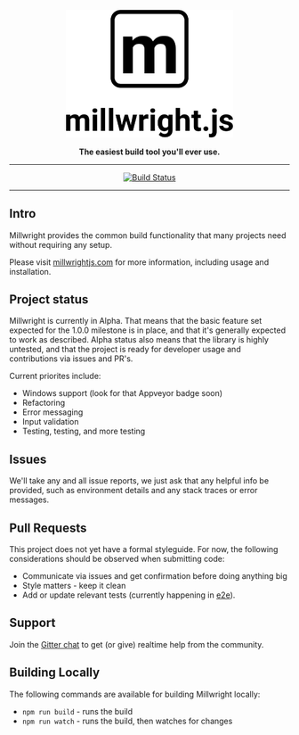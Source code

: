 <!-- Vanity header for GitHub, forgive me. -->
<p align="center">
  <a href="https://millwrightjs.com">
    <img
      width="300px"
      src="https://raw.githubusercontent.com/millwrightjs/millwright/master/logo.png">
  </a>
</p>
<p align="center">
  <strong>The easiest build tool you'll ever use.</strong>
</p>
<hr>
<p align="center">
  <a href="https://travis-ci.org/millwrightjs/millwright">
    <img src="https://travis-ci.org/millwrightjs/millwright.svg?branch=master" alt="Build Status">
  </a>
</p>
<hr>

## Intro
Millwright provides the common build functionality that many projects need without requiring any
setup.

Please visit [millwrightjs.com](https://millwrightjs.com) for more information, including usage and
installation.

## Project status
Millwright is currently in Alpha. That means that the basic feature set expected for the 1.0.0
milestone is in place, and that it's generally expected to work as described. Alpha status also
means that the library is highly untested, and that the project is ready for developer usage and
contributions via issues and PR's.

Current priorites include:

* Windows support (look for that Appveyor badge soon)
* Refactoring
* Error messaging
* Input validation
* Testing, testing, and more testing

## Issues
We'll take any and all issue reports, we just ask that any helpful info be provided, such as
environment details and any stack traces or error messages.

## Pull Requests
This project does not yet have a formal styleguide. For now, the following considerations should be
observed when submitting code:

* Communicate via issues and get confirmation before doing anything big
* Style matters - keep it clean
* Add or update relevant tests (currently happening in [e2e](https://github.com/millwrightjs/millwright/tree/master/e2e)).

## Support
Join the [Gitter chat](https://gitter.im/millwrightjs/millwright) to get (or give) realtime help
from the community.

## Building Locally
The following commands are available for building Millwright locally:

* `npm run build` - runs the build
* `npm run watch` - runs the build, then watches for changes